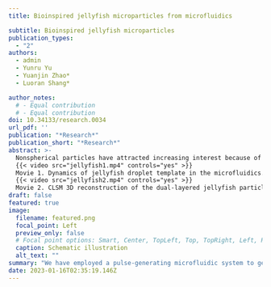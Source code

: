 ```yaml
---
title: Bioinspired jellyfish microparticles from microfluidics

subtitle: Bioinspired jellyfish microparticles
publication_types:
  - "2"
authors:
  - admin
  - Yunru Yu
  - Yuanjin Zhao*
  - Luoran Shang*

author_notes:
  # - Equal contribution
  # - Equal contribution
doi: 10.34133/research.0034
url_pdf: ''
publication: "*Research*"
publication_short: "*Research*"
abstract: >-
  Nonspherical particles have attracted increasing interest because of their shape anisotropy. However, the current methods to prepare anisotropic particles suffer from complex generation processes and limited shape diversity. Here, we develop a piezoelectric microfluidic system to generate complex flow configurations and fabricate jellyfish-like microparticles. In this delicate system, the piezoelectric vibration could evolve a jellyfish-like flow configuration in the microchannel and the in situ photopolymerization could instantly capture the flow architecture. The sizes and morphologies of the particles are precisely controlled by tuning the piezoelectric and microfluidic parameters. Furthermore, multi-compartmental microparticles with a dual-layer structure are achieved by modifying the injecting channel geometry. Moreover, such unique a shape endows the particles with flexible motion ability especially when stimuliresponsive materials are incorporated. On the basis of that, we demonstrate the capability of the jellyfish-like microparticles in highly efficient adsorption of organic pollutants under external control. Thus, it is believed that such jellyfish-like microparticles are highly versatile in potential applications and the piezoelectricintegrated microfluidic strategy could open an avenue for the creation of such anisotropic particles.
  {{< video src="jellyfish1.mp4" controls="yes" >}}
  Movie 1. Dynamics of jellyfish droplet template in the microfluidics.
  {{< video src="jellyfish2.mp4" controls="yes" >}}
  Movie 2. CLSM 3D reconstruction of the dual-layered jellyfish particle.
draft: false
featured: true
image:
  filename: featured.png
  focal_point: Left
  preview_only: false
  # Focal point options: Smart, Center, TopLeft, Top, TopRight, Left, Right, BottomLeft, Bottom, BottomRight
  caption: Schematic illustration
  alt_text: ""
summary: "We have employed a pulse-generating microfluidic system to generate complex flow configurations and fabricate jellyfish-like microparticles. "
date: 2023-01-16T02:35:19.146Z
---
```

